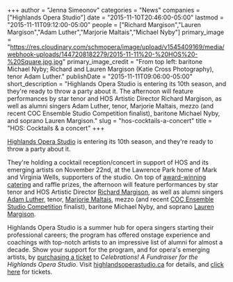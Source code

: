 +++
author = "Jenna Simeonov"
categories = "News"
companies = ["Highlands Opera Studio"]
date = "2015-11-10T20:46:00-05:00"
lastmod = "2015-11-11T09:12:00-05:00"
people = ["Richard Margison","Lauren Margison","Adam Luther","Marjorie Maltais","Michael Nyby"]
primary_image = "https://res.cloudinary.com/schmopera/image/upload/v1545409169/media/webhook-uploads/1447208182279/2015-11-11%20-%20HOS%20-%20Square.jpg.jpg"
primary_image_credit = "From top left: baritone Michael Nyby; Richard and Lauren Margison (Katie Cross Photography), tenor Adam Luther."
publishDate = "2015-11-11T09:06:00-05:00"
short_description = "Highlands Opera Studio is entering its 10th season, and they&#039;re ready to throw a party about it. The afternoon will feature performances by star tenor and HOS Artistic Director Richard Margison, as well as alumni singers Adam Luther, tenor, Marjorie Maltais, mezzo (and recent COC Ensemble Studio Competition finalist), baritone Michael Nyby, and soprano Lauren Margison."
slug = "hos-cocktails-a-concert"
title = "HOS: Cocktails &amp; a concert"
+++

[Highlands Opera Studio](/scene/companies/highlands-opera-studio/) is entering its 10th season, and they're ready to throw a party about it.

They're holding a cocktail reception/concert in support of HOS and its emerging artists on November 22nd, at the Lawrence Park home of Mark and Virginia Wells, supporters of the studio. On top of [award-winning catering](http://rhubarbhaliburton.com/?page_id=19) and raffle prizes, the afternoon will feature performances by star tenor and HOS Artistic Director [Richard Margison](/scene/people/richard-margison/), as well as alumni singers [Adam Luther](/scene/people/adam-luther/), tenor, [Marjorie Maltais](/scene/people/marjorie-maltais/), mezzo (and recent [COC Ensemble Studio Competition](/she-saidhe-said-centre-stage-2015/) finalist), baritone Michael Nyby, and soprano [Lauren Margison](/scene/people/lauren-margison/).

Highlands Opera Studio is a summer hub for opera singers starting their professional careers; the program has offered onstage experience and coachings with top-notch artists to an impressive list of alumni for almost a decade. Show your support for the program, and for opera's emerging artists, by [purchasing a ticket](http://www.brownpapertickets.com/event/2432758) to *Celebrations! A Fundraiser for the Highlands Opera Studio*. Visit [highlandsoperastudio.ca](http://www.highlandsoperastudio.com/index.html#sthash.slylhGDO.dpbs) for details, and [click here](http://www.brownpapertickets.com/event/24327580) for tickets.
